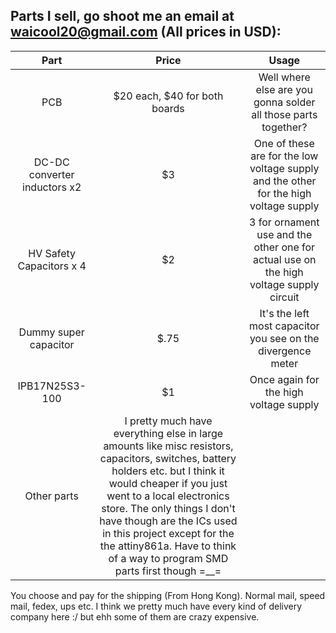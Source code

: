 ## Parts I sell, go shoot me an email at waicool20@gmail.com (All prices in USD):

| Part | Price | Usage |
|:----:|:-----:|:-----:|
| PCB  | $20 each, $40 for both boards | Well where else are you gonna solder all those parts together? |
| DC-DC converter inductors x2 | $3 | One of these are for the low voltage supply and the other for the high voltage supply |
| HV Safety Capacitors x 4 | $2 | 3 for ornament use and the other one for actual use on the high voltage supply circuit |
| Dummy super capacitor | $.75 | It's the left most capacitor you see on the divergence meter |
| IPB17N25S3-100 | $1 | Once again for the high voltage supply |
| Other parts | I pretty much have everything else in large amounts like misc resistors, capacitors, switches, battery holders etc. but I think it would cheaper if you just went to a local electronics store. The only things I don't have though are the ICs used in this project except for the the attiny861a. Have to think of a way to program SMD parts first though =__= |

You choose and pay for the shipping (From Hong Kong). Normal mail, speed mail, fedex, ups etc. I think we pretty much have every kind of delivery company here :/ but ehh some of them are crazy expensive.
